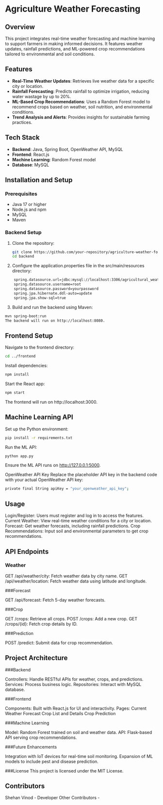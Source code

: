 # Agriculture Weather Forecasting

## Overview
This project integrates real-time weather forecasting and machine learning to support farmers in making informed decisions. It features weather updates, rainfall predictions, and ML-powered crop recommendations tailored to environmental and soil conditions.

## Features
- **Real-Time Weather Updates**: Retrieves live weather data for a specific city or location.
- **Rainfall Forecasting**: Predicts rainfall to optimize irrigation, reducing water wastage by up to 20%.
- **ML-Based Crop Recommendations**: Uses a Random Forest model to recommend crops based on weather, soil nutrition, and environmental conditions.
- **Trend Analysis and Alerts**: Provides insights for sustainable farming practices.

## Tech Stack
- **Backend**: Java, Spring Boot, OpenWeather API, MySQL
- **Frontend**: React.js
- **Machine Learning**: Random Forest model
- **Database**: MySQL

## Installation and Setup

### Prerequisites
- Java 17 or higher
- Node.js and npm
- MySQL
- Maven

### Backend Setup
1. Clone the repository:
   ```bash
   git clone https://github.com/your-repository/agriculture-weather-forecasting.git
   cd backend
2. Configure the application.properties file in the src/main/resources directory:

```bash
    spring.datasource.url=jdbc:mysql://localhost:3306/agricultural_weather_forecasting_system?useSSL=false
    spring.datasource.username=root
    spring.datasource.password=yourpassword
    spring.jpa.hibernate.ddl-auto=update
    spring.jpa.show-sql=true
```
3. Build and run the backend using Maven:

```bash
mvn spring-boot:run
The backend will run on http://localhost:8080.
```
## Frontend Setup
Navigate to the frontend directory:

```bash
cd ../frontend
```
Install dependencies:


```bash
npm install
```
Start the React app:


```bash
npm start
```
The frontend will run on http://localhost:3000.


## Machine Learning API
Set up the Python environment:

```bash
pip install -r requirements.txt
```
Run the ML API:


```bash
python app.py
```
Ensure the ML API runs on http://127.0.0.1:5000.


OpenWeather API Key
Replace the placeholder API key in the backend code with your actual OpenWeather API key:

```bash
private final String apiKey = "your_openweather_api_key";
```
## Usage
Login/Register: Users must register and log in to access the features.
Current Weather: View real-time weather conditions for a city or location.
Forecast: Get weather forecasts, including rainfall predictions.
Crop Recommendations: Input soil and environmental parameters to get crop recommendations.

## API Endpoints

### Weather
GET /api/weather/city: Fetch weather data by city name.
GET /api/weather/location: Fetch weather data using latitude and longitude.

###Forecast

GET /api/forecast: Fetch 5-day weather forecasts.

###Crop

GET /crops: Retrieve all crops.
POST /crops: Add a new crop.
GET /crops/{id}: Fetch crop details by ID.

###Prediction

POST /predict: Submit data for crop recommendation.

## Project Architecture

###Backend

Controllers: Handle RESTful APIs for weather, crops, and predictions.
Services: Process business logic.
Repositories: Interact with MySQL database.

###Frontend

Components: Built with React.js for UI and interactivity.
Pages:
Current Weather
Forecast
Crop List and Details
Crop Prediction

###Machine Learning

Model: Random Forest trained on soil and weather data.
API: Flask-based API serving crop recommendations.


###Future Enhancements

Integration with IoT devices for real-time soil monitoring.
Expansion of ML models to include pest and disease prediction.

###License
This project is licensed under the MIT License.

## Contributors

Shehan Vinod - Developer
Other Contributors - 

